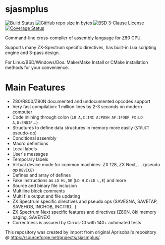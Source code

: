 # sjasmplus
[![Build Status](https://api.cirrus-ci.com/github/ped7g/sjasmplus.svg)](https://cirrus-ci.com/github/ped7g/sjasmplus)
[![GitHub repo size in bytes](https://img.shields.io/github/repo-size/ped7g/sjasmplus.svg)](https://github.com/ped7g/sjasmplus/)
[![BSD 3-Clause License](https://img.shields.io/github/license/ped7g/sjasmplus.svg)](https://github.com/ped7g/sjasmplus/blob/master/LICENSE.md)
[![Coverage Status](https://coveralls.io/repos/github/ped7g/sjasmplus/badge.svg?branch=ped-master)](https://coveralls.io/github/ped7g/sjasmplus?branch=ped-master)

Command-line cross-compiler of assembly language for Z80 CPU. 

Supports many ZX-Spectrum specific directives, has built-in Lua scripting engine and 3-pass design.

For Linux/BSD/Windows/Dos. Make/Make Install or CMake installation methods for your convenience.

Main Features
=============

- Z80/R800/Z80N documented and undocumented opcodes support
- Very fast compilation: 1 million lines by 2-3 seconds on modern computer
- Code inlining through colon (`LD A,C:INC A:PUSH AF:IFDEF FX:LD A,D:ENDIF`…)
- Structures to define data structures in memory more easily (`STRUCT` pseudo-op)
- Conditional assembly
- Macro definitions
- Local labels
- User's messages
- Temporary labels
- Virtual device mode for common machines: ZX 128, ZX Next, ... (pseudo op `DEVICE`)
- Defines and array of defines
- Fake instructions as `LD HL,DE` (`LD H,D:LD L,E`) and more
- Source and binary file inclusion
- Multiline block comments
- Multi file output and file updating
- ZX Spectrum specific directives and pseudo ops (SAVESNA, SAVETAP, SAVEHOB, INCHOB, INCTRD...)
- ZX Spectrum Next specific features and directives (Z80N, 8ki memory paging, SAVENEX)
- Correctness is assured by Cirrus-CI with 140+ automated tests

This repository was created by import from original Aprisobal's repository @ https://sourceforge.net/projects/sjasmplus/.
